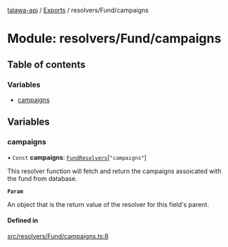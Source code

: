 [talawa-api](../README.md) / [Exports](../modules.md) / resolvers/Fund/campaigns

# Module: resolvers/Fund/campaigns

## Table of contents

### Variables

- [campaigns](resolvers_Fund_campaigns.md#campaigns)

## Variables

### campaigns

• `Const` **campaigns**: [`FundResolvers`](types_generatedGraphQLTypes.md#fundresolvers)[``"campaigns"``]

This resolver function will fetch and return the campaigns assoicated with the fund from database.

**`Param`**

An object that is the return value of the resolver for this field's parent.

#### Defined in

[src/resolvers/Fund/campaigns.ts:8](https://github.com/PalisadoesFoundation/talawa-api/blob/095495b/src/resolvers/Fund/campaigns.ts#L8)
